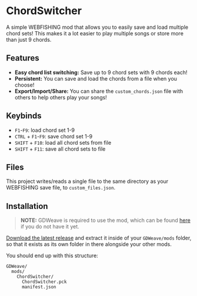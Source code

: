 # ChordSwitcher
A simple WEBFISHING mod that allows you to easily save and load multiple chord sets! This makes it a lot easier to play multiple songs or store more than just 9 chords.

## Features
- **Easy chord list switching:** Save up to 9 chord sets with 9 chords each!
- **Persistent:** You can save and load the chords from a file when you choose!
- **Export/Import/Share:** You can share the `custom_chords.json` file with others to help others play your songs!

## Keybinds
- `F1`-`F9`: load chord set 1-9
- `CTRL` + `F1`-`F9`: save chord set 1-9
- `SHIFT` + `F10`: load all chord sets from file
- `SHIFT` + `F11`: save all chord sets to file

## Files
This project writes/reads a single file to the same directory as your WEBFISHING save file, to `custom_files.json`.

## Installation
> **NOTE:** GDWeave is required to use the mod, which can be found [here](https://github.com/NotNite/GDWeave/) if you do not have it yet.

[Download the latest release](https://github.com/Nowaha/ChordSwitcher/releases/latest/download/ChordSwitcher.zip) and extract it inside of your `GDWeave/mods` folder, so that it exists as its own folder in there alongside your other mods.

You should end up with this structure:
```
GDWeave/
  mods/
    ChordSwitcher/
      ChordSwitcher.pck
      manifest.json
```
